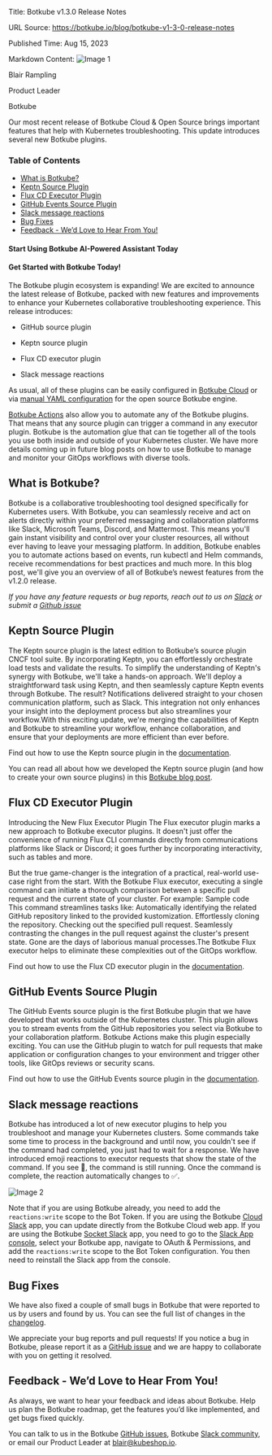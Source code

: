 Title: Botkube v1.3.0 Release Notes

URL Source: https://botkube.io/blog/botkube-v1-3-0-release-notes

Published Time: Aug 15, 2023

Markdown Content:
![Image 1](https://cdn.prod.website-files.com/634fabb21508d6c9db9bc46f/636df3edbf5389368f6bef9c_cYbM1beBC5tQnSPVfaXCg_W9tkHugByZV2TOleN6pTw.jpeg)

Blair Rampling

Product Leader

Botkube

Our most recent release of Botkube Cloud & Open Source brings important features that help with Kubernetes troubleshooting. This update introduces several new Botkube plugins.

### Table of Contents

*   [What is Botkube?](#what-is-botkube-)
*   [Keptn Source Plugin](#keptn-source-plugin)
*   [Flux CD Executor Plugin](#flux-cd-executor-plugin)
*   [GitHub Events Source Plugin](#github-events-source-plugin)
*   [Slack message reactions](#slack-message-reactions)
*   [Bug Fixes](#bug-fixes)
*   [Feedback - We’d Love to Hear From You!](#feedback-we-d-love-to-hear-from-you-)

#### Start Using Botkube AI-Powered Assistant Today

#### Get Started with Botkube Today!

The Botkube plugin ecosystem is expanding! We are excited to announce the latest release of Botkube, packed with new features and improvements to enhance your Kubernetes collaborative troubleshooting experience. This release introduces:

*   GitHub source plugin
    
*   Keptn source plugin
    
*   Flux CD executor plugin
    
*   Slack message reactions
    

As usual, all of these plugins can be easily configured in [Botkube Cloud](https://app.botkube.io/) or via [manual YAML configuration](https://docs.botkube.io/configuration/) for the open source Botkube engine.

[Botkube Actions](https://docs.botkube.io/configuration/action) also allow you to automate any of the Botkube plugins. That means that any source plugin can trigger a command in any executor plugin. Botkube is the automation glue that can tie together all of the tools you use both inside and outside of your Kubernetes cluster. We have more details coming up in future blog posts on how to use Botkube to manage and monitor your GitOps workflows with diverse tools.

What is Botkube?
----------------

Botkube is a collaborative troubleshooting tool designed specifically for Kubernetes users. With Botkube, you can seamlessly receive and act on alerts directly within your preferred messaging and collaboration platforms like Slack, Microsoft Teams, Discord, and Mattermost. This means you'll gain instant visibility and control over your cluster resources, all without ever having to leave your messaging platform. In addition, Botkube enables you to automate actions based on events, run kubectl and Helm commands, receive recommendations for best practices and much more. In this blog post, we'll give you an overview of all of Botkube’s newest features from the v1.2.0 release.

_If you have any feature requests or bug reports, reach out to us on [Slack](http://join.botkube.io/) or submit a [Github issue](https://github.com/kubeshop/botkube/issues)_

Keptn Source Plugin
-------------------

The Keptn source plugin is the latest edition to Botkube’s source plugin CNCF tool suite. By incorporating Keptn, you can effortlessly orchestrate load tests and validate the results. To simplify the understanding of Keptn's synergy with Botkube, we'll take a hands-on approach. We'll deploy a straightforward task using Keptn, and then seamlessly capture Keptn events through Botkube. The result? Notifications delivered straight to your chosen communication platform, such as Slack. This integration not only enhances your insight into the deployment process but also streamlines your workflow.With this exciting update, we're merging the capabilities of Keptn and Botkube to streamline your workflow, enhance collaboration, and ensure that your deployments are more efficient than ever before.

Find out how to use the Keptn source plugin in the [documentation](https://docs.botkube.io/configuration/source/keptn).

You can read all about how we developed the Keptn source plugin (and how to create your own source plugins) in this [Botkube blog post](https://botkube.io/blog/implementing-your-own-botkube-plugin-a-real-life-use-case).

Flux CD Executor Plugin
-----------------------

Introducing the New Flux Executor Plugin The Flux executor plugin marks a new approach to Botkube executor plugins. It doesn't just offer the convenience of running Flux CLI commands directly from communications platforms like Slack or Discord; it goes further by incorporating interactivity, such as tables and more.

But the true game-changer is the integration of a practical, real-world use-case right from the start. With the Botkube Flux executor, executing a single command can initiate a thorough comparison between a specific pull request and the current state of your cluster. For example: Sample code This command streamlines tasks like: Automatically identifying the related GitHub repository linked to the provided kustomization. Effortlessly cloning the repository. Checking out the specified pull request. Seamlessly contrasting the changes in the pull request against the cluster's present state. Gone are the days of laborious manual processes.The Botkube Flux executor helps to eliminate these complexities out of the GitOps workflow.

Find out how to use the Flux CD executor plugin in the [documentation](https://docs.botkube.io/configuration/executor/flux).

GitHub Events Source Plugin
---------------------------

The GitHub Events source plugin is the first Botkube plugin that we have developed that works outside of the Kubernetes cluster. This plugin allows you to stream events from the GitHub repositories you select via Botkube to your collaboration platform. Botkube Actions make this plugin especially exciting. You can use the GitHub plugin to watch for pull requests that make application or configuration changes to your environment and trigger other tools, like GitOps reviews or security scans.

Find out how to use the GitHub Events source plugin in the [documentation](https://docs.botkube.io/configuration/source/github-events).

Slack message reactions
-----------------------

Botkube has introduced a lot of new executor plugins to help you troubleshoot and manage your Kubernetes clusters. Some commands take some time to process in the background and until now, you couldn't see if the command had completed, you just had to wait for a response. We have introduced emoji reactions to executor requests that show the state of the command. If you see 👀, the command is still running. Once the command is complete, the reaction automatically changes to ✅.

![Image 2](https://cdn.prod.website-files.com/634fabb21508d6c9db9bc46f/64db6cd0c67e3e749437884e_Screenshot%202023-08-15%20at%2014.17.12.png)

Note that if you are using Botkube already, you need to add the `reactions:write` scope to the Bot Token. If you are using the Botkube [Cloud Slack](https://docs.botkube.io/installation/slack/cloud-slack) app, you can update directly from the Botkube Cloud web app. If you are using the Botkube [Socket Slack](https://docs.botkube.io/installation/slack/socket-slack/self-hosted) app, you need to go to the [Slack App console](https://api.slack.com/apps/), select your Botkube app, navigate to OAuth & Permissions, and add the `reactions:write` scope to the Bot Token configuration. You then need to reinstall the Slack app from the console.

Bug Fixes
---------

We have also fixed a couple of small bugs in Botkube that were reported to us by users and found by us. You can see the full list of changes in the [changelog](https://github.com/kubeshop/botkube/releases/tag/v1.3.0).

We appreciate your bug reports and pull requests! If you notice a bug in Botkube, please report it as a [GitHub issue](https://github.com/kubeshop/botkube/issues) and we are happy to collaborate with you on getting it resolved.

Feedback - We’d Love to Hear From You!
--------------------------------------

As always, we want to hear your feedback and ideas about Botkube. Help us plan the Botkube roadmap, get the features you’d like implemented, and get bugs fixed quickly.

You can talk to us in the Botkube [GitHub issues](https://github.com/kubeshop/botkube/issues), Botkube [Slack community](http://join.botkube.io/), or email our Product Leader at [blair@kubeshop.io](mailto:blair@kubeshop.io).
